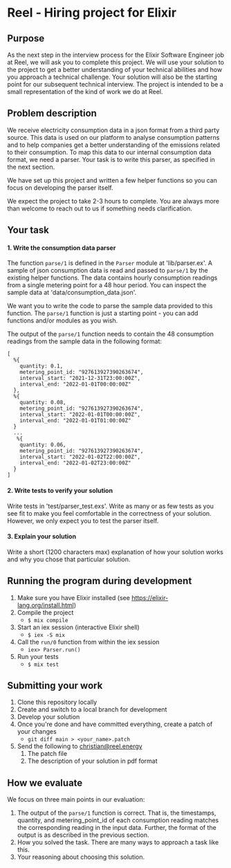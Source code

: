 # Reel - Hiring project for Elixir

## Purpose

As the next step in the interview process for the Elixir Software Engineer job at Reel, we will ask you to complete this project. We will use your solution to the project to get a better understanding of your technical abilities and how you approach a technical challenge. Your solution will also be the starting point for our subsequent technical interview. The project is intended to be a small representation of the kind of work we do at Reel.

## Problem description

We receive electricity consumption data in a json format from a third party source. This data is used on our platform to analyse consumption patterns and to help companies get a better understanding of the emissions related to their consumption. To map this data to our internal consumption data format, we need a parser. Your task is to write this parser, as specified in the next section.

We have set up this project and written a few helper functions so you can focus on developing the parser itself.

We expect the project to take 2-3 hours to complete. You are always more than welcome to reach out to us if something needs clarification.

## Your task

#### 1. Write the consumption data parser

The function `parse/1` is defined in the `Parser` module at 'lib/parser.ex'. A sample of json consumption data is read and passed to `parse/1` by the existing helper functions. The data contains hourly consumption readings from a single metering point for a 48 hour period. You can inspect the sample data at 'data/consumption_data.json'.

We want you to write the code to parse the sample data provided to this function. The `parse/1` function is just a starting point - you can add functions and/or modules as you wish.

The output of the `parse/1` function needs to contain the 48 consumption readings from the sample data in the following format:

```
[
  %{
    quantity: 0.1,
    metering_point_id: "927613927390263674",
    interval_start: "2021-12-31T23:00:00Z",
    interval_end: "2022-01-01T00:00:00Z"
  },
  %{
    quantity: 0.08,
    metering_point_id: "927613927390263674",
    interval_start: "2022-01-01T00:00:00Z",
    interval_end: "2022-01-01T01:00:00Z"
  }
  ...
   %{
    quantity: 0.06,
    metering_point_id: "927613927390263674",
    interval_start: "2022-01-02T22:00:00Z",
    interval_end: "2022-01-02T23:00:00Z"
  }
]
```

#### 2. Write tests to verify your solution

Write tests in 'test/parser_test.exs'. Write as many or as few tests as you see fit to make you feel comfortable in the correctness of your solution. However, we only expect you to test the parser itself.

#### 3. Explain your solution

Write a short (1200 characters max) explanation of how your solution works and why you chose that particular solution.

## Running the program during development

1. Make sure you have Elixir installed (see https://elixir-lang.org/install.html)
2. Compile the project
   - `$ mix compile`
3. Start an iex session (interactive Elixir shell)
   - `$ iex -S mix`
4. Call the `run/0` function from within the iex session
   - `iex> Parser.run()`
5. Run your tests
   - `$ mix test`

## Submitting your work

1. Clone this repository locally
2. Create and switch to a local branch for development
3. Develop your solution
4. Once you're done and have committed everything, create a patch of your changes
   - `git diff main > <your_name>.patch`
5. Send the following to christian@reel.energy
   1. The patch file
   2. The description of your solution in pdf format

## How we evaluate

We focus on three main points in our evaluation:

1. The output of the `parse/1` function is correct. That is, the timestamps, quantity, and metering_point_id of each consumption reading matches the corresponding reading in the input data. Further, the format of the output is as described in the previous section.
2. How you solved the task. There are many ways to approach a task like this.
3. Your reasoning about choosing this solution.
